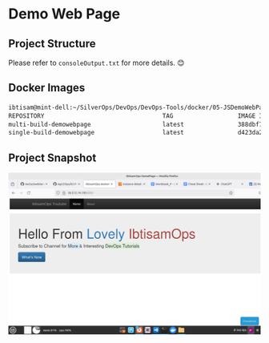 # Demo Web Page

## Project Structure

Please refer to `consoleOutput.txt` for more details. 😊

## Docker Images

```bash
ibtisam@mint-dell:~/SilverOps/DevOps/DevOps-Tools/docker/05-JSDemoWebPage$ docker images
REPOSITORY                                 TAG                  IMAGE ID       CREATED         SIZE
multi-build-demowebpage                    latest               388dbf71dffa   2 hours ago     134MB
single-build-demowebpage                   latest               d423da2b1cfc   15 hours ago    133MB
```

## Project Snapshot
![Project Snapshot](./projectSnapshot.png)
